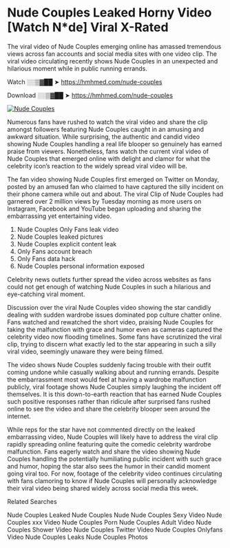 ﻿# Nude Couples Leaked Horny Video [Watch N*de] Viral X-Rated

The viral video of ﻿Nude Couples emerging online has amassed tremendous views across fan accounts and social media sites with one video clip. The viral video circulating recently shows ﻿Nude Couples in an unexpected and hilarious moment while in public running errands. 

Watch ░░▒▓██ ➤ https://hmhmed.com/nude-couples

Download ░░▒▓██ ➤ https://hmhmed.com/nude-couples

[![Nude Couples](https://i.imgur.com/dJHk4Zq.gif)](https://hmhmed.com/nude-couples)

Numerous fans have rushed to watch the viral video and share the clip amongst followers featuring ﻿Nude Couples caught in an amusing and awkward situation. While surprising, the authentic and candid video showing ﻿Nude Couples handling a real life blooper so genuinely has earned praise from viewers. Nonetheless, fans watch the current viral video of ﻿Nude Couples that emerged online with delight and clamor for what the celebrity icon’s reaction to the widely spread viral video will be.

The fan video showing ﻿Nude Couples first emerged on Twitter on Monday, posted by an amused fan who claimed to have captured the silly incident on their phone camera while out and about. The viral Clip of ﻿Nude Couples had garnered over 2 million views by Tuesday morning as more users on Instagram, Facebook and YouTube began uploading and sharing the embarrassing yet entertaining video. 

1. ﻿Nude Couples Only Fans leak video
2. ﻿Nude Couples leaked pictures
3. ﻿Nude Couples explicit content leak
4. Only Fans account breach
5. Only Fans data hack
6. ﻿Nude Couples personal information exposed

Celebrity news outlets further spread the video across websites as fans could not get enough of watching ﻿Nude Couples in such a hilarious and eye-catching viral moment. 

Discussion over the viral ﻿Nude Couples video showing the star candidly dealing with sudden wardrobe issues dominated pop culture chatter online. Fans watched and rewatched the short video, praising ﻿Nude Couples for taking the malfunction with grace and humor even as cameras captured the celebrity video now flooding timelines. Some fans have scrutinized the viral clip, trying to discern what exactly led to the star appearing in such a silly viral video, seemingly unaware they were being filmed.

The video shows ﻿Nude Couples suddenly facing trouble with their outfit coming undone while casually walking about and running errands. Despite the embarrassment most would feel at having a wardrobe malfunction publicly, viral footage shows ﻿Nude Couples simply laughing the incident off themselves. It is this down-to-earth reaction that has earned ﻿Nude Couples such positive responses rather than ridicule after surprised fans rushed online to see the video and share the celebrity blooper seen around the internet.  

While reps for the star have not commented directly on the leaked embarrassing video, ﻿Nude Couples will likely have to address the viral clip rapidly spreading online featuring quite the comedic celebrity wardrobe malfunction. Fans eagerly watch and share the video showing ﻿Nude Couples handling the potentially humiliating public incident with such grace and humor, hoping the star also sees the humor in their candid moment going viral too. For now, footage of the celebrity video continues circulating with fans clamoring to know if ﻿Nude Couples will personally acknowledge their viral video being shared widely across social media this week.

Related Searches

﻿Nude Couples Leaked
﻿Nude Couples Nude
﻿Nude Couples Sexy Video
﻿Nude Couples xxx Video
﻿Nude Couples Porn
﻿Nude Couples Adult Video
﻿Nude Couples Shower Video
﻿Nude Couples Twitter Video
﻿Nude Couples Onlyfans Video
﻿Nude Couples Leaks
﻿Nude Couples Photos